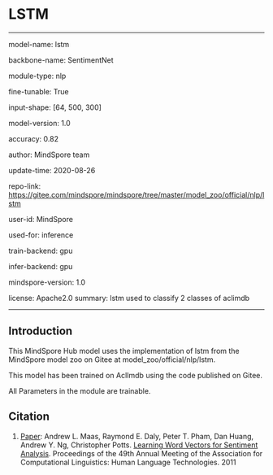 # LSTM

---

model-name: lstm

backbone-name: SentimentNet

module-type: nlp

fine-tunable: True

input-shape: [64, 500, 300]

model-version: 1.0

accuracy: 0.82

author: MindSpore team

update-time: 2020-08-26

repo-link: <https://gitee.com/mindspore/mindspore/tree/master/model_zoo/official/nlp/lstm>

user-id: MindSpore

used-for: inference

train-backend: gpu

infer-backend: gpu

mindspore-version: 1.0

license: Apache2.0
summary: lstm used to classify 2 classes of aclimdb

---

## Introduction

This MindSpore Hub model uses the implementation of lstm from the MindSpore model zoo on Gitee at model_zoo/official/nlp/lstm.

This model has been trained on AclImdb using the code published on Gitee.

All Parameters in the module are trainable.

## Citation

1. [Paper](https://www.aclweb.org/anthology/P11-1015/):  Andrew L. Maas, Raymond E. Daly, Peter T. Pham, Dan Huang, Andrew Y. Ng, Christopher Potts. [Learning Word Vectors for Sentiment Analysis](https://www.aclweb.org/anthology/P11-1015/). Proceedings of the 49th Annual Meeting of the Association for Computational Linguistics: Human Language Technologies. 2011
